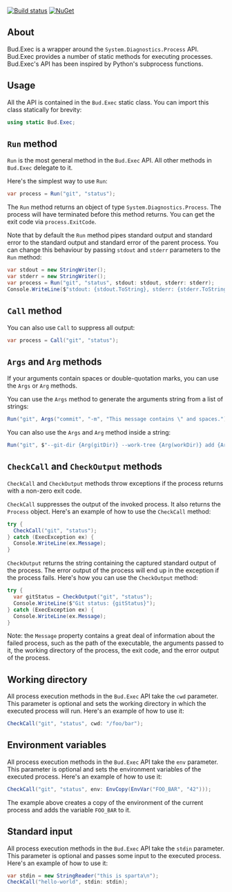 [![Build status](https://ci.appveyor.com/api/projects/status/r09w19qpguhsv28c/branch/master?svg=true)](https://ci.appveyor.com/project/urbas/bud-exec/branch/master) [![NuGet](https://img.shields.io/nuget/v/Bud.Exec.svg)](https://www.nuget.org/packages/Bud.Exec/)

## About

Bud.Exec is a wrapper around the `System.Diagnostics.Process` API. Bud.Exec provides a number of static methods for executing processes. Bud.Exec's API has been inspired by Python's subprocess functions.

## Usage

All the API is contained in the `Bud.Exec` static class. You can import this class statically for brevity:

```csharp
using static Bud.Exec;
```

## `Run` method

`Run` is the most general method in the `Bud.Exec` API. All other methods in `Bud.Exec` delegate to it.

Here's the simplest way to use `Run`:

```csharp
var process = Run("git", "status");
```

The `Run` method returns an object of type `System.Diagnostics.Process`. The process will have terminated before this method returns. You can get the exit code via `process.ExitCode`.

Note that by default the `Run` method pipes standard output and standard error to the standard output and standard error of the parent process. You can change this behaviour by passing `stdout` and `stderr` parameters to the `Run` method:

```csharp
var stdout = new StringWriter();
var stderr = new StringWriter();
var process = Run("git", "status", stdout: stdout, stderr: stderr);
Console.WriteLine($"stdout: {stdout.ToString}, stderr: {stderr.ToString()}");
```

## `Call` method

You can also use `Call` to suppress all output:

```csharp
var process = Call("git", "status");
```

## `Args` and `Arg` methods

If your arguments contain spaces or double-quotation marks, you can use the `Args` or `Arg` methods.

You can use the `Args` method to generate the arguments string from a list of strings:

```csharp
Run("git", Args("commit", "-m", "This message contains \" and spaces."));
```

You can also use the `Args` and `Arg` method inside a string:

```csharp
Run("git", $"--git-dir {Arg(gitDir)} --work-tree {Arg(workDir)} add {Args(filesList)}");
```

## `CheckCall` and `CheckOutput` methods

`CheckCall` and `CheckOutput` methods throw exceptions if the process returns with a non-zero exit code.

`CheckCall` suppresses the output of the invoked process. It also returns the `Process` object. Here's an example of how to use the `CheckCall` method:

```csharp
try {
  CheckCall("git", "status");
} catch (ExecException ex) {
  Console.WriteLine(ex.Message);
}
```

`CheckOutput` returns the string containing the captured standard output of the process. The error output of the process will end up in the exception if the process fails. Here's how you can use the `CheckOutput` method:

```csharp
try {
  var gitStatus = CheckOutput("git", "status");
  Console.WriteLine($"Git status: {gitStatus}");
} catch (ExecException ex) {
  Console.WriteLine(ex.Message);
}
```

Note: the `Message` property contains a great deal of information about the failed process, such as the path of the executable, the arguments passed to it, the working directory of the process, the exit code, and the error output of the process.

## Working directory

All process execution methods in the `Bud.Exec` API take the `cwd` parameter. This parameter is optional and sets the working directory in which the executed process will run. Here's an example of how to use it:

```csharp
CheckCall("git", "status", cwd: "/foo/bar");
```

## Environment variables

All process execution methods in the `Bud.Exec` API take the `env` parameter. This parameter is optional and sets the environment variables of the executed process. Here's an example of how to use it:

```csharp
CheckCall("git", "status", env: EnvCopy(EnvVar("FOO_BAR", "42")));
```

The example above creates a copy of the environment of the current process and adds the variable `FOO_BAR` to it.

## Standard input

All process execution methods in the `Bud.Exec` API take the `stdin` parameter. This parameter is optional and passes some input to the executed process. Here's an example of how to use it:

```csharp
var stdin = new StringReader("this is sparta\n");
CheckCall("hello-world", stdin: stdin);
```
